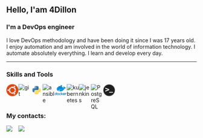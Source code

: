 ## Hello, I'am 4Dillon

### I'm a DevOps engineer

I love DevOps methodology and have been doing it since I was 17 years old.
I enjoy automation and am involved in the world of information technology. I automate absolutely everything.
I learn and develop every day.

---

### Skills and Tools

<img align="left" alt="linux" width="32px" src="https://raw.githubusercontent.com/github/explore/80688e429a7d4ef2fca1e82350fe8e3517d3494d/topics/ubuntu/ubuntu.png" />
<img align="left" alt="git" width="32px" src="https://avatars.githubusercontent.com/u/18133?s=200&v=4" />
<img align="left" alt="python" width="32px" src="https://raw.githubusercontent.com/github/explore/80688e429a7d4ef2fca1e82350fe8e3517d3494d/topics/python/python.png" />
<img align="left" alt="ansible" width="32px" src="https://avatars.githubusercontent.com/u/1507452?s=200&v=4" />
<img align="left" alt="docker" width="32px" src="https://raw.githubusercontent.com/github/explore/80688e429a7d4ef2fca1e82350fe8e3517d3494d/topics/docker/docker.png" />
<img align="left" alt="kubernetes" width="32px" src="https://avatars.githubusercontent.com/u/13629408?s=200&v=4" />
<img align="left" alt="jenkins" width="32px" src="https://avatars.githubusercontent.com/u/107424?s=200&v=4" />
<img align="left" alt="PostgreSQL" width="32px" src="https://avatars.githubusercontent.com/u/177543?s=200&v=4" />
<img align="left" alt="Terminal" width="32px" src="https://raw.githubusercontent.com/github/explore/d92924b1d925bb134e308bd29c9de6c302ed3beb/topics/terminal/terminal.png" />

<br />
<br />
<br />

### My contacts:

<a href="https://t.me/devdill">  <img src = "https://avatars.githubusercontent.com/u/6113871?s=200&v=4" width="32px" img align="left" /> </a> 
<a href="https://t.me/dedill1">  <img src = "https://user-images.githubusercontent.com/106449524/204931780-8e74544e-0d03-4da1-abf2-6a7e9a750f7f.png" width="32px" img align="left" /> </a> 



